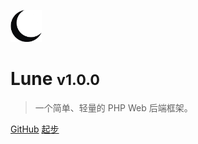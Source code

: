 <!-- <div style="vertical-align: center;">
    <img src="./logo.png" width="50px"></img>
    <h1 style="display: inline-block; line-height: 50px;">Lune <small>v1.0.0</small></h1>
</div> -->
<img src="./logo.png" width="50px"></img>

# Lune <small>v1.0.0</small>

> 一个简单、轻量的 PHP Web 后端框架。

[GitHub](https://github.com/KeroZhai/lune)
[起步](overview)